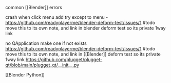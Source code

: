 common [[Blender]] errors

crash when click menu
	add try except to menu
	- https://github.com/readyplayerme/blender-deform-test/issues/1
	#todo move this to its own note, and link in blender deform test so its private 1way link

no QApplication
	make one if not exists
	https://github.com/readyplayerme/blender-deform-test/issues/1
	#todo move this to its own note, and link in [[Blender]] deform test so its private 1way link
	https://github.com/plugget/plugget-qt/blob/main/plugget_qt/__init__.py

[[Blender Python]]
